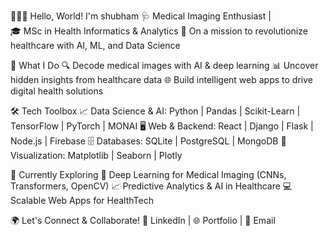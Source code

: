 👨‍⚕️✨ Hello, World! I'm shubham 
🩺 Medical Imaging Enthusiast | <br>
🎓 MSc in Health Informatics & Analytics
🚀 On a mission to revolutionize healthcare with AI, ML, and Data Science

🔬 What I Do
🔍 Decode medical images with AI & deep learning
📊 Uncover hidden insights from healthcare data
🌐 Build intelligent web apps to drive digital health solutions

🛠️ Tech Toolbox
📈 Data Science & AI: Python | Pandas | Scikit-Learn | TensorFlow | PyTorch | MONAI
🖥️ Web & Backend: React | Django | Flask | Node.js | Firebase
🗄️ Databases: SQLite | PostgreSQL | MongoDB
🎨 Visualization: Matplotlib | Seaborn | Plotly

🚀 Currently Exploring
🧠 Deep Learning for Medical Imaging (CNNs, Transformers, OpenCV)
📈 Predictive Analytics & AI in Healthcare
💻 Scalable Web Apps for HealthTech

🌍 Let's Connect & Collaborate!
💼 LinkedIn | 🌐 Portfolio | 📧 Email
